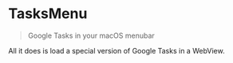 # TasksMenu

> Google Tasks in your macOS menubar

All it does is load a special version of Google Tasks in a WebView.
